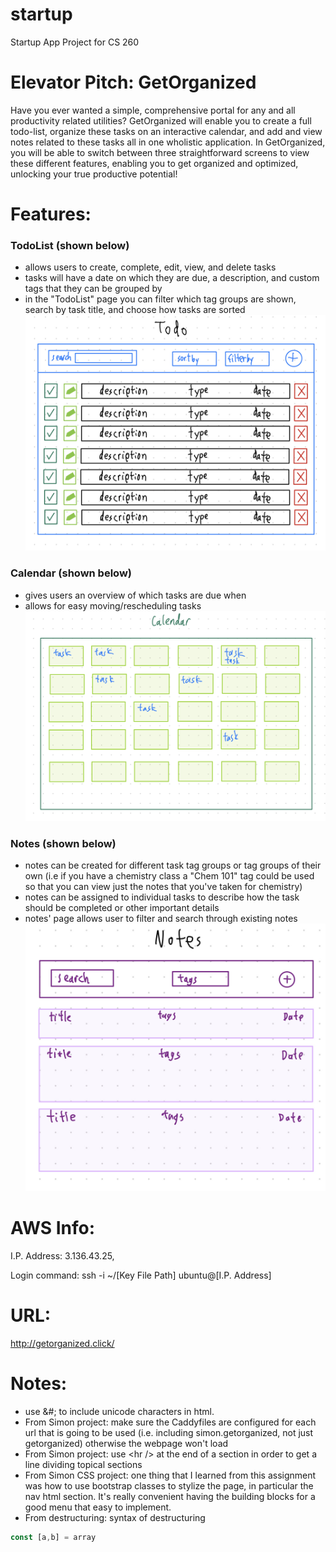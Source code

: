 # startup
Startup App Project for CS 260

# Elevator Pitch: GetOrganized
Have you ever wanted a simple, comprehensive portal for any and all productivity related utilities? GetOrganized
will enable you to create a full todo-list, organize these tasks on an interactive calendar, and add and 
view notes related to these tasks all in one wholistic application. In GetOrganized, you will be able to 
switch between three straightforward screens to view these different features, enabling you to get organized and 
optimized, unlocking your true productive potential!

# Features:
### TodoList (shown below)
- allows users to create, complete, edit, view, and delete tasks
- tasks will have a date on which they are due, a description, and custom tags that they can be grouped by
- in the "TodoList" page you can filter which tag groups are shown, search by task title, and choose how tasks are sorted
![todolist sketch](https://github.com/TheGreengo/startup/blob/main/tasks_sketch.jpg?raw=true)

### Calendar (shown below)
- gives users an overview of which tasks are due when
- allows for easy moving/rescheduling tasks
![calendar sketch](https://github.com/TheGreengo/startup/blob/main/calendar_sketch.jpeg)

### Notes (shown below)
- notes can be created for different task tag groups or tag groups of their own (i.e if you have a chemistry class a "Chem 101" tag could be used so that you can view just the notes that you've taken for chemistry)
- notes can be assigned to individual tasks to describe how the task should be completed or other important details
- notes' page allows user to filter and search through existing notes
![notes sketch](https://github.com/TheGreengo/startup/blob/main/note_sketch.jpg?raw=true)

# AWS Info:
I.P. Address: 3.136.43.25,

Login command: ssh -i ~/[Key File Path] ubuntu@[I.P. Address]

# URL:
http://getorganized.click/

# Notes:
- use &#; to include unicode characters in html.
- From Simon project: make sure the Caddyfiles are configured for each url that is going to be used (i.e. including simon.getorganized, not just getorganized) otherwise the webpage won't load
- From Simon project: use \<hr \/> at the end of a section in order to get a line dividing topical sections
- From Simon CSS project: one thing that I learned from this assignment was how to use bootstrap classes to stylize the page, in particular the nav html section. It's really convenient having the building blocks for a good menu that easy to implement.
- From destructuring: syntax of destructuring 
```javascript
const [a,b] = array
``` 
